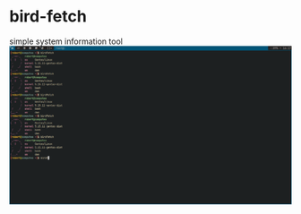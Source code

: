 # bird-fetch
simple system information tool  
![screenshot](https://github.com/dripbert/bird-fetch/blob/main/pic.png?raw=true)

